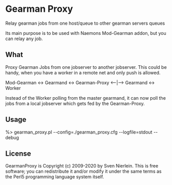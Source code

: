 # Gearman Proxy

Relay gearman jobs from one host/queue to other gearman servers queues

Its main purpose is to be used with Naemons Mod-Gearman addon, but you
can relay any job.

## What

Proxy Gearman Jobs from one jobserver to another jobserver. This could
be handy, when you have a worker in a remote net and only push is
allowed.

Mod-Gearman <-> Gearmand <-> Gearman-Proxy <--|--> Gearmand <-> Worker

Instead of the Worker polling from the master gearmand, it can now
poll the jobs from a local jobserver which gets fed by the
Gearman-Proxy.

## Usage

  %> gearman_proxy.pl --config=./gearman_proxy.cfg --logfile=stdout --debug

## License

GearmanProxy is Copyright (c) 2009-2020 by Sven Nierlein.
This is free software; you can redistribute it and/or modify it under the
same terms as the Perl5 programming language system itself.

